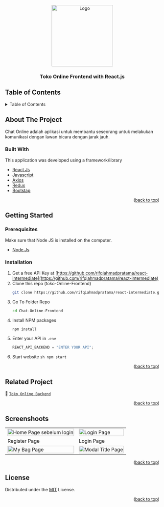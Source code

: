<div id="top"></div>

<!-- HEADER -->
<div align="center">
  <a href="https://github.com/rifqiahmadpratama/react-intermediate">
    <img src="https://user-images.githubusercontent.com/72550248/202631191-5a843fb6-949e-4d70-afcc-51cc0d441ef4.png" alt="Logo" width="200px">
  </a>
  
  <h3 align="center">Toko Online Frontend with React.js</h3>
</div>

<!-- TABLE OF CONTENTS -->

## Table of Contents

<details>
  <summary>Table of Contents</summary>
  <ol>
    <li>
       <a href="#about-the-project">About The Project</a>
      <ul>
        <li><a href="#built-with">Built With</a></li>
      </ul>
    </li>
    <li>
       <a href="#getting-started">Getting Started</a>
      <ul>
        <li><a href="#prerequisites">Prerequisites</a></li>
        <li><a href="#installation">Installation</a></li>
      </ul>
    </li>
    <li><a href="#related-project">Related Project</a></li>
    <li><a href="#screenshoots">Screenshot</a></li>
    <li><a href="#contributing">Contributing</a></li>
    <li><a href="#our-team">Our Team</a></li>
    <li><a href="#license">License</a></li>
  </ol>
</details>

<!-- ABOUT THE PROJECT -->

## About The Project

Chat Online adalah aplikasi untuk membantu seseorang untuk melakukan komunikasi dengan lawan bicara dengan jarak jauh.

### Built With

This application was developed using a framework/library

- [React Js](https://reactjs.org/)
- [Javascript](https://www.javascript.com/)
- [Axios](https://axios-http.com/)
- [Redux](https://redux.js.org/)
- [Bootstap](https://getbootstrap.com)
<p align="right">(<a href="#top">back to top</a>)</p>

<!-- GETTING STARTED -->

## Getting Started

### Prerequisites

Make sure that Node JS is installed on the computer.

- [Node.Js](https://nodejs.org/en/download/)

### Installation

1. Get a free API Key at [https://github.com/rifqiahmadpratama/react-intermediate](https://github.com/rifqiahmadpratama/react-intermediate)
2. Clone this repo (toko-Online-Frontend)
   ```sh
   git clone https://github.com/rifqiahmadpratama/react-intermediate.git
   ```
3. Go To Folder Repo
   ```sh
   cd Chat-Online-Frontend
   ```
4. Install NPM packages
   ```sh
   npm install
   ```
5. Enter your API in `.env`
   ```js
   REACT_API_BACKEND = "ENTER YOUR API";
   ```
6. Start website
`sh npm start `
<p align="right">(<a href="#top">back to top</a>)</p>

<!-- Related Project -->

## Related Project

:rocket: [`Toko Online Backend`](https://github.com/rifqiahmadpratama/IntermediateBackEnd)

<p align="right">(<a href="#top">back to top</a>)</p>

<!-- Screenshoots -->

## Screenshoots

<p align="center" display=flex>
<table>
  <tr>
    <td><image src="https://user-images.githubusercontent.com/72550248/202631191-5a843fb6-949e-4d70-afcc-51cc0d441ef4.png" alt="Home Page sebelum login" width=100%></td>
    <td><image src="https://user-images.githubusercontent.com/72550248/202631347-f42ddaf8-543f-451f-9721-ec935096d58a.png" alt="Login Page" width=100%/></td>
  </tr>
   <tr>
    <td>Register Page</td>
    <td>Login Page</td>
  </tr>
  
  <tr>
    <td><image src="https://user-images.githubusercontent.com/72550248/202631454-d054b021-f2f8-42cb-86a5-883839b61cc2.png" alt="My Bag Page" width=100% ></td>
    <td><image src="https://user-images.githubusercontent.com/72550248/202631539-58574585-a353-4f79-90c1-7d59778ed375.png" alt="Modal Title Page" width=100%/></td>
  </tr>
 
</table>

<p align="right">(<a href="#top">back to top</a>)</p>

<!-- CONTRIBUTING -->

## License

Distributed under the [MIT](/LICENSE) License.

<p align="right">(<a href="#top">back to top</a>)</p>
